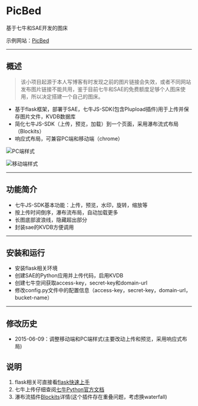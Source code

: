 PicBed
============

基于七牛和SAE开发的图床

示例网站：[PicBed](http://weiboxb.sinaapp.com/picbed)

---

## 概述
>该小项目起源于本人写博客有时发现之前的图片链接会失效，或者不同网站发布图片链接不能共用，鉴于目前七牛和SAE的免费额度足够个人图床使用，所以决定搭建一个自己的图床。

* 基于flask框架，部署于SAE，七牛JS-SDK(包含Plupload插件)用于上传并保存图片文件，KVDB数据库
* 简化七牛JS-SDK（上传，预览，加载）到一个页面，采用瀑布流式布局（Blockits）
* 响应式布局，可兼容PC端和移动端（chrome）

![PC端样式](http://7ximdq.com1.z0.glb.clouddn.com/1433777946719?imageView2/3/h/500/format/png)

![移动端样式](http://7ximdq.com1.z0.glb.clouddn.com/1433778348902?imageView2/3/h/300/format/png)

---

## 功能简介
* 七牛JS-SDK基本功能：上传，预览，水印，旋转，缩放等
* 按上传时间倒序，瀑布流布局，自动加载更多
* 长图底部波浪线，隐藏超出部分
* 封装sae的KVDB方便调用

---

## 安装和运行
* 安装flask相关环境
* 创建SAE的Python应用并上传代码，启用KVDB
* 创建七牛空间获取access-key，secret-key和domain-url
* 修改config.py文件中的配置信息（access-key，secret-key，domain-url，bucket-name）

---
## 修改历史
* 2015-06-09：调整移动端和PC端样式(主要改动上传和预览，采用响应式布局)


## 说明
1. flask相关可直接看[flask快速上手](http://dormousehole.readthedocs.org/en/latest/quickstart.html#)
2. 七牛上传仔细查阅[七牛Python官方文档](http://developer.qiniu.com/docs/v6/sdk/python-sdk.html)
3. 瀑布流插件[Blockits](http://www.inwebson.com/jquery/blocksit-js-dynamic-grid-layout-jquery-plugin/)详情(这个插件存在重叠问题，考虑换waterfall)
